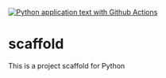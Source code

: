 [![Python application text with Github Actions](https://github.com/samweeks100/scaffold/actions/workflows/main.yml/badge.svg)](https://github.com/samweeks100/scaffold/actions/workflows/main.yml)

# scaffold
This is a project scaffold for Python
